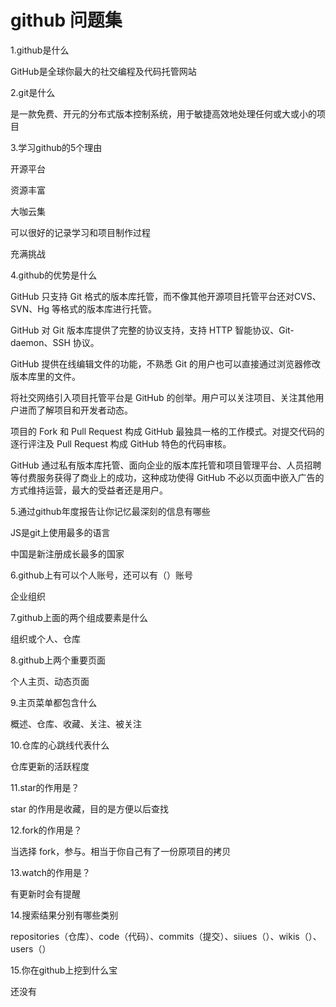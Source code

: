 # github 问题集
1.github是什么

GitHub是全球你最大的社交编程及代码托管网站

2.git是什么

是一款免费、开元的分布式版本控制系统，用于敏捷高效地处理任何或大或小的项目

3.学习github的5个理由

开源平台

资源丰富

大咖云集

可以很好的记录学习和项目制作过程

充满挑战

4.github的优势是什么

GitHub 只支持 Git 格式的版本库托管，而不像其他开源项目托管平台还对CVS、SVN、Hg 等格式的版本库进行托管。

GitHub 对 Git 版本库提供了完整的协议支持，支持 HTTP 智能协议、Git-daemon、SSH 协议。

GitHub 提供在线编辑文件的功能，不熟悉 Git 的用户也可以直接通过浏览器修改版本库里的文件。

将社交网络引入项目托管平台是 GitHub 的创举。用户可以关注项目、关注其他用户进而了解项目和开发者动态。

项目的 Fork 和 Pull Request 构成 GitHub 最独具一格的工作模式。对提交代码的逐行评注及 Pull Request 构成 GitHub 特色的代码审核。

GitHub 通过私有版本库托管、面向企业的版本库托管和项目管理平台、人员招聘等付费服务获得了商业上的成功，这种成功使得 GitHub 不必以页面中嵌入广告的方式维持运营，最大的受益者还是用户。

5.通过github年度报告让你记忆最深刻的信息有哪些

JS是git上使用最多的语言

中国是新注册成长最多的国家

6.github上有可以个人账号，还可以有（）账号

企业组织

7.github上面的两个组成要素是什么

组织或个人、仓库

8.github上两个重要页面

个人主页、动态页面

9.主页菜单都包含什么

概述、仓库、收藏、关注、被关注

10.仓库的心跳线代表什么

仓库更新的活跃程度

11.star的作用是？

star 的作用是收藏，目的是方便以后查找

12.fork的作用是？

当选择 fork，参与。相当于你自己有了一份原项目的拷贝

13.watch的作用是？

有更新时会有提醒

14.搜索结果分别有哪些类别

repositories（仓库）、code（代码）、commits（提交）、siiues（）、wikis（）、users（）

15.你在github上挖到什么宝

还没有
